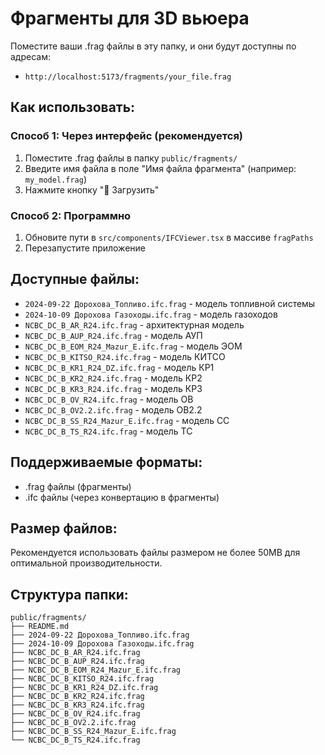 # Фрагменты для 3D вьюера

Поместите ваши .frag файлы в эту папку, и они будут доступны по адресам:

- `http://localhost:5173/fragments/your_file.frag`

## Как использовать:

### Способ 1: Через интерфейс (рекомендуется)
1. Поместите .frag файлы в папку `public/fragments/`
2. Введите имя файла в поле "Имя файла фрагмента" (например: `my_model.frag`)
3. Нажмите кнопку "📁 Загрузить"

### Способ 2: Программно
1. Обновите пути в `src/components/IFCViewer.tsx` в массиве `fragPaths`
2. Перезапустите приложение

## Доступные файлы:

- `2024-09-22 Дорохова_Топливо.ifc.frag` - модель топливной системы
- `2024-10-09 Дорохова Газоходы.ifc.frag` - модель газоходов
- `NCBC_DC_B_AR_R24.ifc.frag` - архитектурная модель
- `NCBC_DC_B_AUP_R24.ifc.frag` - модель АУП
- `NCBC_DC_B_EOM_R24_Mazur_E.ifc.frag` - модель ЭОМ
- `NCBC_DC_B_KITSO_R24.ifc.frag` - модель КИТСО
- `NCBC_DC_B_KR1_R24_DZ.ifc.frag` - модель КР1
- `NCBC_DC_B_KR2_R24.ifc.frag` - модель КР2
- `NCBC_DC_B_KR3_R24.ifc.frag` - модель КР3
- `NCBC_DC_B_OV_R24.ifc.frag` - модель ОВ
- `NCBC_DC_B_OV2.2.ifc.frag` - модель ОВ2.2
- `NCBC_DC_B_SS_R24_Mazur_E.ifc.frag` - модель СС
- `NCBC_DC_B_TS_R24.ifc.frag` - модель ТС

## Поддерживаемые форматы:

- .frag файлы (фрагменты)
- .ifc файлы (через конвертацию в фрагменты)

## Размер файлов:

Рекомендуется использовать файлы размером не более 50MB для оптимальной производительности.

## Структура папки:

```
public/fragments/
├── README.md
├── 2024-09-22 Дорохова_Топливо.ifc.frag
├── 2024-10-09 Дорохова Газоходы.ifc.frag
├── NCBC_DC_B_AR_R24.ifc.frag
├── NCBC_DC_B_AUP_R24.ifc.frag
├── NCBC_DC_B_EOM_R24_Mazur_E.ifc.frag
├── NCBC_DC_B_KITSO_R24.ifc.frag
├── NCBC_DC_B_KR1_R24_DZ.ifc.frag
├── NCBC_DC_B_KR2_R24.ifc.frag
├── NCBC_DC_B_KR3_R24.ifc.frag
├── NCBC_DC_B_OV_R24.ifc.frag
├── NCBC_DC_B_OV2.2.ifc.frag
├── NCBC_DC_B_SS_R24_Mazur_E.ifc.frag
└── NCBC_DC_B_TS_R24.ifc.frag
```

